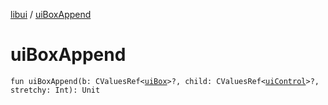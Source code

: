 [libui](README.md) / [uiBoxAppend](ui-box-append.md)

# uiBoxAppend

`fun uiBoxAppend(b: CValuesRef<`[`uiBox`](ui-box.md)`>?, child: CValuesRef<`[`uiControl`](ui-control/README.md)`>?, stretchy: Int): Unit`
